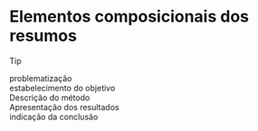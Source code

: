 # Elementos composicionais dos resumos

> [!TIP]
> problematização  
> estabelecimento do objetivo  
> Descrição do método  
> Apresentação dos resultados  
> indicação da conclusão  
